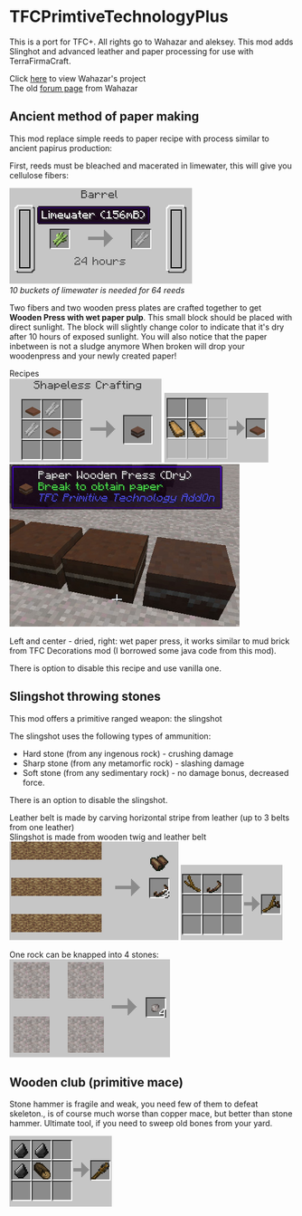 # TFCPrimtiveTechnologyPlus
This is a port for TFC+. All rights go to Wahazar and aleksey. This mod adds Slinghot and advanced leather and paper processing for use with TerraFirmaCraft.


Click [here](https://github.com/Wahazar/TFCPrimitiveTech) to view Wahazar's project  
The old [forum page](https://terrafirmacraft.com/f/topic/9902-primitive-technology-tfc-add-on-mod/) from Wahazar

## Ancient method of paper making

This mod replace simple reeds to paper recipe with process similar to ancient papirus production:

First, reeds must be bleached and macerated in limewater, this will give you cellulose fibers:

![](images/recipe-cellulose.png)  
*10 buckets of limewater is needed for 64 reeds*

Two fibers and two wooden press plates are crafted together to 
get **Wooden Press with wet paper pulp**. This small block should be placed 
with direct sunlight.
The block will slightly change color to indicate that it's dry after 10 hours of exposed sunlight.
You will also notice that the paper inbetween is not a sludge anymore
When broken will drop your woodenpress and your newly created paper!


Recipes  
![](images/recipe-wetwoodenpress.png)
![](images/recipe-woodenpress.png)
![](images/woodenpress.jpg)

Left and center - dried, right: wet paper press, it works similar to mud brick from TFC Decorations mod (I borrowed some java code from this mod).

There is option to disable this recipe and use vanilla one.



## Slingshot throwing stones

This mod offers a primitive ranged weapon: the slingshot

The slingshot uses the following types of ammunition:
* Hard stone (from any ingenous rock) - crushing damage
* Sharp stone (from any metamorfic rock) - slashing damage
* Soft stone (from any sedimentary rock) - no damage bonus, decreased force.

There is an option to disable the slingshot.

Leather belt is made by carving horizontal stripe from leather (up to 3 belts from one leather)  
Slingshot is made from wooden twig and leather belt
![](images/recipe-belt.png)
![](images/recipe-slingshot.png)


One rock can be knapped into 4 stones:  
![](images/recipe-stone.png)


## Wooden club (primitive mace)

Stone hammer is fragile and weak, you need few of them to defeat skeleton., 
is of course much worse than copper mace, but better than stone hammer. 
Ultimate tool, if you need to sweep old bones from your yard.

![](images/recipe-woodenclub.png)

